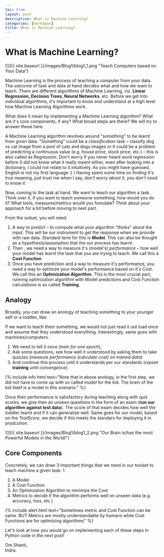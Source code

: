 ```yaml
---
toc: true
layout: post
description: What is Machine Learning?
categories: [markdown]
title: What is Machine Learning?
---
```


# What is Machine Learning? 

![]({{ site.baseurl }}/images/Blog1/blog1_1.png "Teach Computers based on Your Data")


Machine Learning is the process of teaching a computer from your data. The outcome of task and data at hand decides what and how we want to teach. There are different algorithms of Machine Learning, viz. **Linear Regression, Decision Trees, Neural Networks**, etc. Before we get into individual algorithms, it's important to know and understand at a high level how Machine Learning Algorithms work. 

What does it mean by implementing a Machine Learning algorithm? What are it's core components, if any? What broad steps are there? We will try to answer these here. 

A Machine Learning algorithm revolves around "something" to be learnt from given data. "Something" could be a *classification* task – classify dog vs 
cat image from a pool of cats and dogs images or it could be a problem of predicting a continuous value (e.g. house price, stock price, etc.) 
– this is also called as Regression. Don't worry if you never heard word *regression* before (I did not know what it really *meant* either, 
even after looking into a dictionary, I could not relate to it intuitively. As you might have guessed, English is not my first language :) )
Having spent some time on finding it's *true* meaning, just trust me when I say, *don't worry about it, you don't need to know it*.

Now, coming to the task at hand. We want to teach our algorithm a task. Think over it, if you want to teach someone something, how would you do it? 
What tools, measures/metrics would you fomulate? *Think* about your approach for a bit before moving to next part. 

From the outset, you will need:
1. A way to predict – to compute what your algorithm "thinks" about the input. This will be our instrument to get the response when we provide with raw data. Standard term for this is **Model**. This can also be thought as a hypothesis/assumption that the our process has learnt.
2. Then , we need a way to measure it's (model's) *performance* – how well your model has learnt the task that you are trying to teach. We call this
  a **Cost Function**
3. Once you have prediction and a way to measure it's performance, you need a way to optimize your model's performance based on it's Cost.
  We call this an **Optimization Algorithm**. This is the most crucial part, running optimization algorithm with Model predictions and Cost Function calculations is so called **Training**. 


## Analogy
Broadly, you can draw an anology of teaching something to your younger self or a toddler, like: 

If we want to teach them something, we would not just read it out load once and assume that they understood everything. Interestingly, same 
goes with machines/computers. 
1. We need to tell it once (*train for one epoch*), 
2. Ask some questions, see how well it understood by asking them to take quizzes (*measure performance (calculate cost) on trained data*) 
3. And continue this process until it understands per our standards (*repeat* **training** *until convergence*). 

{% include info.html text="Note that in above anology, in the first step, we did not have to come up with so called *model* for the kid. The brain of the kid itslef is a model in this scenario." %}

Once their performance is satisfactory during teaching along with quiz scores, we give then an unseen questions in the form of an exam (**run our 
algorithm against test data**). The score of that exam decides how well the toddler learnt and if it can generalize well. Same goes for our model, based on the *TestScore*, we decide if this meets the standars for deploying it in prodcution. 

![]({{ site.baseurl }}/images/Blog1/blog1_2.png "Our Brain is/has the most Powerful Models in the World!")

## Core Components
Concretely, we can draw 3 important things that we need in our toolset to teach machine a given task: 1
1. A Model 
2. A Cost Function 
3. An Optimization Algorithm to minimize the Cost 
4. Metrics to decide if the algorithm performs well on unseen data (e.g. accuracy, loss, etc.)

{% include alert.html text="Sometimes metric and Cost Function can be same. BUT Metrics are mostly understandable by humans while Cost Functions are for optimizing algorithms" %}

Let's look at how you would go on implementing each of these steps in Python code in the next post!

Om Shanti,  
Indra.
